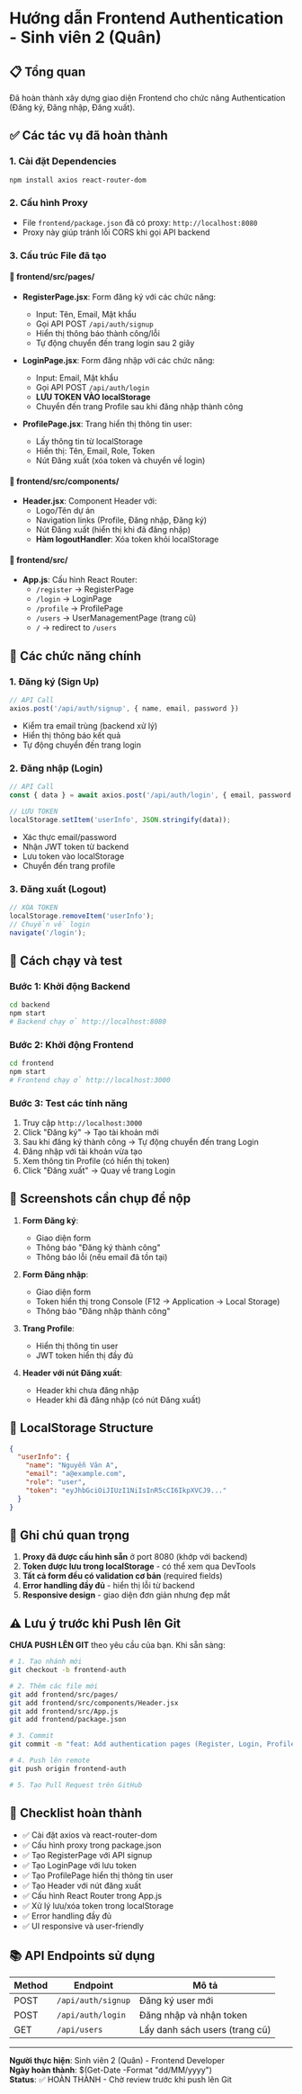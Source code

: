 # Hướng dẫn Frontend Authentication - Sinh viên 2 (Quân)

## 📋 Tổng quan
Đã hoàn thành xây dựng giao diện Frontend cho chức năng Authentication (Đăng ký, Đăng nhập, Đăng xuất).

## ✅ Các tác vụ đã hoàn thành

### 1. Cài đặt Dependencies
```bash
npm install axios react-router-dom
```

### 2. Cấu hình Proxy
- File `frontend/package.json` đã có proxy: `http://localhost:8080`
- Proxy này giúp tránh lỗi CORS khi gọi API backend

### 3. Cấu trúc File đã tạo

#### 📁 frontend/src/pages/
- **RegisterPage.jsx**: Form đăng ký với các chức năng:
  - Input: Tên, Email, Mật khẩu
  - Gọi API POST `/api/auth/signup`
  - Hiển thị thông báo thành công/lỗi
  - Tự động chuyển đến trang login sau 2 giây

- **LoginPage.jsx**: Form đăng nhập với các chức năng:
  - Input: Email, Mật khẩu
  - Gọi API POST `/api/auth/login`
  - **LƯU TOKEN VÀO localStorage** 
  - Chuyển đến trang Profile sau khi đăng nhập thành công

- **ProfilePage.jsx**: Trang hiển thị thông tin user:
  - Lấy thông tin từ localStorage
  - Hiển thị: Tên, Email, Role, Token
  - Nút Đăng xuất (xóa token và chuyển về login)

#### 📁 frontend/src/components/
- **Header.jsx**: Component Header với:
  - Logo/Tên dự án
  - Navigation links (Profile, Đăng nhập, Đăng ký)
  - Nút Đăng xuất (hiển thị khi đã đăng nhập)
  - **Hàm logoutHandler**: Xóa token khỏi localStorage

#### 📁 frontend/src/
- **App.js**: Cấu hình React Router:
  - `/register` → RegisterPage
  - `/login` → LoginPage
  - `/profile` → ProfilePage
  - `/users` → UserManagementPage (trang cũ)
  - `/` → redirect to `/users`

## 🔑 Các chức năng chính

### 1. Đăng ký (Sign Up)
```javascript
// API Call
axios.post('/api/auth/signup', { name, email, password })
```
- Kiểm tra email trùng (backend xử lý)
- Hiển thị thông báo kết quả
- Tự động chuyển đến trang login

### 2. Đăng nhập (Login)
```javascript
// API Call
const { data } = await axios.post('/api/auth/login', { email, password });

// LƯU TOKEN
localStorage.setItem('userInfo', JSON.stringify(data));
```
- Xác thực email/password
- Nhận JWT token từ backend
- Lưu token vào localStorage
- Chuyển đến trang profile

### 3. Đăng xuất (Logout)
```javascript
// XÓA TOKEN
localStorage.removeItem('userInfo');
// Chuyển về login
navigate('/login');
```

## 🚀 Cách chạy và test

### Bước 1: Khởi động Backend
```bash
cd backend
npm start
# Backend chạy ở http://localhost:8080
```

### Bước 2: Khởi động Frontend
```bash
cd frontend
npm start
# Frontend chạy ở http://localhost:3000
```

### Bước 3: Test các tính năng
1. Truy cập `http://localhost:3000`
2. Click "Đăng ký" → Tạo tài khoản mới
3. Sau khi đăng ký thành công → Tự động chuyển đến trang Login
4. Đăng nhập với tài khoản vừa tạo
5. Xem thông tin Profile (có hiển thị token)
6. Click "Đăng xuất" → Quay về trang Login

## 📸 Screenshots cần chụp để nộp

1. **Form Đăng ký**: 
   - Giao diện form
   - Thông báo "Đăng ký thành công"
   - Thông báo lỗi (nếu email đã tồn tại)

2. **Form Đăng nhập**:
   - Giao diện form
   - Token hiển thị trong Console (F12 → Application → Local Storage)
   - Thông báo "Đăng nhập thành công"

3. **Trang Profile**:
   - Hiển thị thông tin user
   - JWT token hiển thị đầy đủ

4. **Header với nút Đăng xuất**:
   - Header khi chưa đăng nhập
   - Header khi đã đăng nhập (có nút Đăng xuất)

## 🔐 LocalStorage Structure
```json
{
  "userInfo": {
    "name": "Nguyễn Văn A",
    "email": "a@example.com",
    "role": "user",
    "token": "eyJhbGciOiJIUzI1NiIsInR5cCI6IkpXVCJ9..."
  }
}
```

## 📝 Ghi chú quan trọng

1. **Proxy đã được cấu hình sẵn** ở port 8080 (khớp với backend)
2. **Token được lưu trong localStorage** - có thể xem qua DevTools
3. **Tất cả form đều có validation cơ bản** (required fields)
4. **Error handling đầy đủ** - hiển thị lỗi từ backend
5. **Responsive design** - giao diện đơn giản nhưng đẹp mắt

## ⚠️ Lưu ý trước khi Push lên Git

**CHƯA PUSH LÊN GIT** theo yêu cầu của bạn. Khi sẵn sàng:

```bash
# 1. Tạo nhánh mới
git checkout -b frontend-auth

# 2. Thêm các file mới
git add frontend/src/pages/
git add frontend/src/components/Header.jsx
git add frontend/src/App.js
git add frontend/package.json

# 3. Commit
git commit -m "feat: Add authentication pages (Register, Login, Profile) and logout functionality"

# 4. Push lên remote
git push origin frontend-auth

# 5. Tạo Pull Request trên GitHub
```

## 🎯 Checklist hoàn thành

- ✅ Cài đặt axios và react-router-dom
- ✅ Cấu hình proxy trong package.json
- ✅ Tạo RegisterPage với API signup
- ✅ Tạo LoginPage với lưu token
- ✅ Tạo ProfilePage hiển thị thông tin user
- ✅ Tạo Header với nút đăng xuất
- ✅ Cấu hình React Router trong App.js
- ✅ Xử lý lưu/xóa token trong localStorage
- ✅ Error handling đầy đủ
- ✅ UI responsive và user-friendly

## 📚 API Endpoints sử dụng

| Method | Endpoint | Mô tả |
|--------|----------|-------|
| POST | `/api/auth/signup` | Đăng ký user mới |
| POST | `/api/auth/login` | Đăng nhập và nhận token |
| GET | `/api/users` | Lấy danh sách users (trang cũ) |

---

**Người thực hiện**: Sinh viên 2 (Quân) - Frontend Developer  
**Ngày hoàn thành**: $(Get-Date -Format "dd/MM/yyyy")  
**Status**: ✅ HOÀN THÀNH - Chờ review trước khi push lên Git
